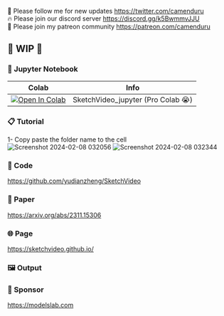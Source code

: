 🐣 Please follow me for new updates https://twitter.com/camenduru <br />
🔥 Please join our discord server https://discord.gg/k5BwmmvJJU <br />
🥳 Please join my patreon community https://patreon.com/camenduru <br />

## 🚦 WIP 🚦

### 🍊 Jupyter Notebook

| Colab | Info
| --- | --- |
[![Open In Colab](https://colab.research.google.com/assets/colab-badge.svg)](https://colab.research.google.com/github/camenduru/SketchVideo-colab/blob/main/SketchVideo_jupyter.ipynb) | SketchVideo_jupyter (Pro Colab 😭)

### 📋 Tutorial
1- Copy paste the folder name to the cell
![Screenshot 2024-02-08 032056](https://github.com/camenduru/SketchVideo-jupyter/assets/54370274/5d3ce96f-e0c0-42f9-bab0-ebd27bd63017)
![Screenshot 2024-02-08 032344](https://github.com/camenduru/SketchVideo-jupyter/assets/54370274/7c38b9f9-ab01-476d-9a94-9958e3da0313)

### 🧬 Code
https://github.com/yudianzheng/SketchVideo

### 📄 Paper
https://arxiv.org/abs/2311.15306

### 🌐 Page
https://sketchvideo.github.io/

### 🖼 Output


### 🏢 Sponsor
https://modelslab.com
